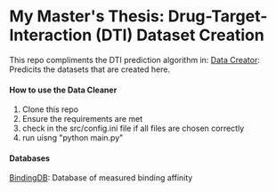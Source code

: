 # My Master's Thesis: Drug-Target-Interaction (DTI) Dataset Creation


This repo compliments the DTI prediction algorithm in:
[Data Creator](https://github.com/Lanorius/binding-affinity-prediction): Predicits the datasets that are created here.

#### How to use the Data Cleaner
1. Clone this repo
2. Ensure the requirements are met
3. check in the src/config.ini file if all files are chosen correctly
4. run uisng "python main.py"

#### Databases

[BindingDB](https://www.bindingdb.org/bind/index.jsp): Database of measured binding affinity

<!--
This repository contains the code for my Master Thesis. The idea is to use common tools in Bioinformatics, like RDKit and CD-Hit, to process raw data, in hope of improving its quality for Drug-Target-Interaction prediction.

WORK IN PROGRESS

Part 1 data_cleaning:

As a prerequist, the user has to provide a .csv or .tsv file that has the following columns:
protein_IDs
protein_sequence
ligand_IDs
ligand_SMILE
interaction_value (like Kd, Ki, Kiba Scores)

Some databases have additional columns that specify sequences are multiprotein complexes are involved in binding. These should also be removed beforehand.


raw_input_to_raw_DTI_ready.py:
In the config file the input .csv/.tsv and the expected columns have to be specified, as well as the names of the output files.

The current version removes all missing data and throws out all rows that have ambiguous entries.

Four files are given as output:
A new .tsv file that includes only rows with usable raw data. This means data that still requires redundancy reduction for both the Drugs and the Targets.
A .fasta file with the protein sequences.
A file with the ligand IDs and SMILES.
Another .tsv file with the interaction matrix.


Part 2 double clustering:
		+ Removing sequences that are too similar and drawing representatives (using CD-Hit, work in progress) 
		+ Removing SMILES that have too similar fingerprints by calculating Jaccard distances and drawing representatives (work in progress)
		+ Averaging over interactions where multiple representative interactions take place
-->


<!--		
# Prediction-Of-Binding-Affinity

Our aim was to predict the binding affinity of compounds and proteins by using a fully connected neural network.
To encode both types of molecules we used ChemVAE for the compounds and ProT5 for the proteins. 

![plot](./images/mymodel.png)


#### How to use our Model
1. Clone this repo
2. Ensure the requirements are met
3. check in the src/config.ini file if all files are chosen correctly
	*if you wish to run a special task, set the relevant task to true
	*if you wish to use overtraining, you have to set the parameters in the special params section
4. run uisng "python src/binding_prediction.py"

Several clustered and unclustered datasets are available in the data folder.

This algorithm currently only works with pKd scores. Leave the general section as it is. When the general setting is set to davis
the model works on both the pKd scores from the Davis set as well as those from the BindingDB.
The compound setting should not be changed as well, unless another way of encoding the compounds is implemented. 


#### Embeddings

[ChemVAE](https://github.com/aspuru-guzik-group/chemical_vae): Variational auto encoder that was used to create compound embeddings

[T5 Embeddings](https://github.com/agemagician/ProtTrans): Resource for creating protein sequence embeddings

#### Databases

[BindingDB](https://www.bindingdb.org/bind/index.jsp): Database of measured binding affinity
-->
